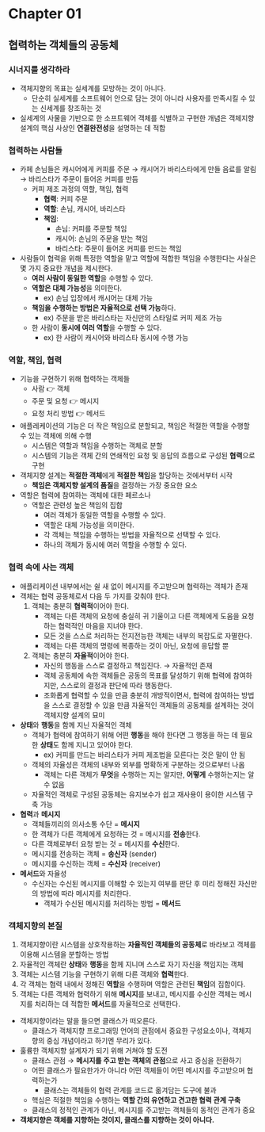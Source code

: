 # Chapter 01
## 협력하는 객체들의 공동체
### 시너지를 생각하라
* 객체지향의 목표는 실세계를 모방하는 것이 아니다.
  * 단순히 실세계를 소프트웨어 안으로 담는 것이 아니라 사용자를 만족시킬 수 있는 신세계를 창조하는 것
* 실세계의 사물을 기반으로 한 소프트웨어 객체를 식별하고 구현한 개념은 객체지향 설계의 핵심 사상인 **연결완전성**을 설명하는 데 적합

### 협력하는 사람들
* 카페 손님들은 캐시어에게 커피를 주문 → 캐시어가 바리스타에게 만들 음료를 알림 → 바리스타가 주문이 들어온 커피를 만듬
  * 커피 제조 과정의 역할, 책임, 협력
    * **협력**: 커피 주문
    * **역할**: 손님, 캐시어, 바리스타
    * **책임**:
      * 손님: 커피를 주문할 책임
      * 캐시어: 손님의 주문을 받는 책임
      * 바리스타: 주문이 들어온 커피를 만드는 책임
* 사람들이 협력을 위해 특정한 역할을 맡고 역할에 적합한 책임을 수행한다는 사실은 몇 가지 중요한 개념을 제시한다.
  * **여러 사람이 동일한 역할**을 수행할 수 있다.
  * **역할은 대체 가능성**을 의미한다.
    * ex) 손님 입장에서 캐시어는 대체 가능
  * **책임을 수행하는 방법은 자율적으로 선택 가능**하다.
    * ex) 주문을 받은 바리스타는 자신만의 스타일로 커피 제조 가능
  * 한 사람이 **동시에 여러 역할**을 수행할 수 있다.
    * ex) 한 사람이 캐시어와 바리스타 동시에 수행 가능

### 역할, 책임, 협력
* 기능을 구현하기 위해 협력하는 객체들
  * 사람 👉 객체
  * 주문 및 요청 👉 메시지
  * 요청 처리 방법 👉 메서드
* 애플레케이션의 기능은 더 작은 책임으로 분할되고, 책임은 적절한 역할을 수행할 수 있는 객체에 의해 수행
  * 시스템은 역할과 책임을 수행하는 객체로 분할
  * 시스템의 기능은 객체 간의 연쇄적인 요청 및 응답의 흐름으로 구성된 **협력**으로 구현
* 객체지향 설계는 **적절한 객체**에게 **적절한 책임**을 할당하는 것에서부터 시작
  * **책임은 객체지향 설계의 품질**을 결정하는 가장 중요한 요소
* 역할은 협력에 참여하는 객체에 대한 페르소나
  * 역할은 관련성 높은 책임의 집합
    * 여러 객체가 동일한 역할을 수행할 수 있다.
    * 역할은 대체 가능성을 의미한다.
    * 각 객체는 책임을 수행하는 방법을 자율적으로 선택할 수 있다.
    * 하나의 객체가 동시에 여러 역할을 수행할 수 있다.

### 협력 속에 사는 객체
* 애플리케이션 내부에서는 쉴 새 없이 메시지를 주고받으며 협력하는 객체가 존재
* 객체는 협력 공동체로서 다음 두 가지를 갖춰야 한다.
  1. 객체는 충분히 **협력적**이어야 한다.
     * 객체는 다른 객체의 요청에 충실히 귀 기울이고 다른 객체에게 도움을 요청하는 협력적인 마음을 지녀야 한다.
     * 모든 것을 스스로 처리하는 전지전능한 객체는 내부의 복잡도로 자멸한다.
     * 객체는 다른 객체의 명령에 복종하는 것이 아닌, 요청에 응답할 뿐
  2. 객체는 충분히 **자율적**이어야 한다.
     * 자신의 행동을 스스로 결정하고 책임진다. → 자율적인 존재
     * 객체 공동체에 속한 객체들은 공동의 목표를 달성하기 위해 협력에 참여하지만, 스스로의 결정과 판단에 따라 행동한다.
     * 조화롭게 협력할 수 있을 만큼 충분히 개방적이면서, 협력에 참여하는 방법을 스스로 결정할 수 있을 만큼 자율적인 객체들의 공동체를 설계하는 것이 객체지향 설계의 묘미
* **상태**와 **행동**을 함께 지닌 자율적인 객체
  * 객체가 협력에 참여하기 위해 어떤 **행동**을 해야 한다면 그 행동을 하는 데 필요한 **상태**도 함께 지니고 있어야 한다.
    * ex) 커피를 만드는 바리스타가 커피 제조법을 모른다는 것은 말이 안 됨
  * 객체의 자율성은 객체의 내부와 외부를 명확하게 구분하는 것으로부터 나옴
    * 객체는 다른 객체가 **무엇**을 수행하는 지는 알지만, **어떻게** 수행하는지는 알 수 없음
  * 자율적인 객체로 구성된 공동체는 유지보수가 쉽고 재사용이 용이한 시스템 구축 가능
* **협력**과 **메시지**
  * 객체들끼리의 의사소통 수단 = **메시지**
  * 한 객체가 다른 객체에게 요청하는 것 = 메시지를 **전송**한다.
  * 다른 객체로부터 요청 받는 것 = 메시지를 **수신**한다.
  * 메시지를 전송하는 객체 = **송신자** (sender)
  * 메시지를 수신하는 객체 = **수신자** (receiver)
* **메서드**와 자율성
  * 수신자는 수신된 메시지를 이해할 수 있는지 여부를 판단 후 미리 정해진 자신만의 방법에 따라 메시지를 처리한다.
    * 객체가 수신된 메시지를 처리하는 방법 = **메서드**

### 객체지향의 본질
1. 객체지향이란 시스템을 상호작용하는 **자율적인 객체들의 공동체**로 바라보고 객체를 이용해 시스템을 분할하는 방법
2. 자율적인 객체란 **상태**와 **행동**을 함께 지니며 스스로 자기 자신을 책임지는 객체
3. 객체는 시스템 기능을 구현하기 위해 다른 객체와 **협력**한다.
4. 각 객체는 협력 내에서 정해진 **역할**을 수행하며 역할은 관련된 **책임**의 집합이다.
5. 객체는 다른 객체와 협력하기 위해 **메시지**를 보내고, 메시지를 수신한 객체는 메시지를 처리하는 데 적합한 **메서드**를 자율적으로 선택한다.
* 객체지향이라는 말을 들으면 클래스가 떠오른다.
  * 클래스가 객체지향 프로그래밍 언어의 관점에서 중요한 구성요소이나, 객체지향의 중심 개념이라고 하기엔 무리가 있다.
* 훌륭한 객체지향 설계자가 되기 위해 거쳐야 할 도전
  * 클래스 관점 → **메시지를 주고 받는 객체의 관점**으로 사고 중심을 전환하기
  * 어떤 클래스가 필요한가가 아니라 어떤 객체들이 어떤 메시지를 주고받으며 협력하는가
    * 클래스는 객체들의 협력 관계를 코드로 옮겨담는 도구에 불과
  * 핵심은 적절한 책임을 수행하는 **역할 간의 유연하고 견고한 협력 관계 구축**
  * 클래스의 정적인 관계가 아닌, 메시지를 주고받는 객체들의 동적인 관계가 중요
* **객체지향은 객체를 지향하는 것이지, 클래스를 지향하는 것이 아니다.**
